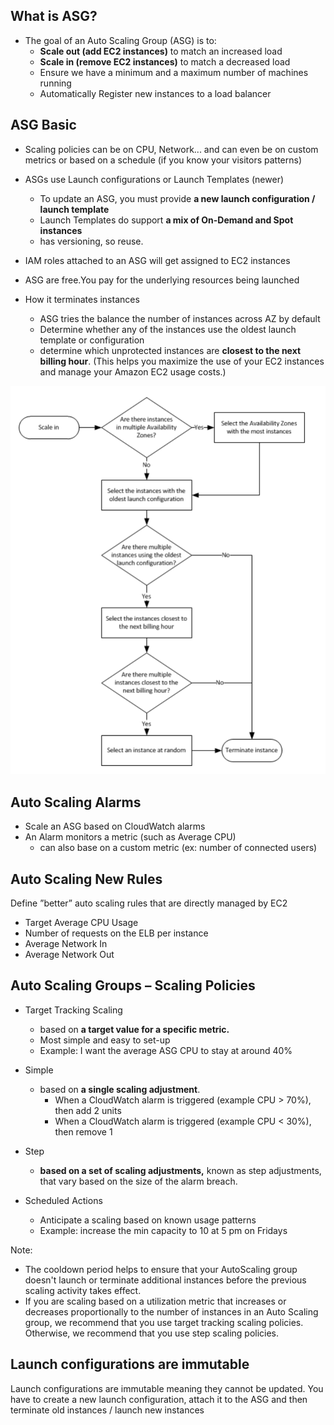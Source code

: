 ## What is ASG?


- The goal of an Auto Scaling Group (ASG) is to:
    - **Scale out (add EC2 instances)** to match an increased load
    - **Scale in (remove EC2 instances)** to match a decreased load
    - Ensure we have a minimum and a maximum number of machines running 
    - Automatically Register new instances to a load balancer

## ASG Basic

- Scaling policies can be on CPU, Network... and can even be on custom metrics or based on a schedule (if you know your visitors patterns)

- ASGs use Launch configurations or Launch Templates (newer)
    - To update an ASG, you must provide **a new launch configuration / launch template**
    - Launch Templates do support **a mix of On-Demand and Spot instances**
    - has versioning, so reuse.

- IAM roles attached to an ASG will get assigned to EC2 instances

- ASG are free.You pay for the underlying resources being launched    

- How it terminates instances
    - ASG tries the balance the number of instances across AZ by default    
    - Determine whether any of the instances use the oldest launch template or configuration
    - determine which unprotected instances are **closest to the next billing hour**. (This helps you maximize the use of your EC2 instances and manage your Amazon EC2 usage costs.)

![Alt text](../images/asg-kill-instances.png)

## Auto Scaling Alarms
- Scale an ASG based on CloudWatch alarms 
- An Alarm monitors a metric (such as Average CPU)
    - can also base on a custom metric (ex: number of connected users)

## Auto Scaling New Rules
Define ”better” auto scaling rules that are directly managed by EC2
- Target Average CPU Usage
- Number of requests on the ELB per instance 
- Average Network In
- Average Network Out   

## Auto Scaling Groups – Scaling Policies

- Target Tracking Scaling
    -  based on **a target value for a specific metric.**
    - Most simple and easy to set-up
    - Example: I want the average ASG CPU to stay at around 40%

- Simple
    - based on **a single scaling adjustment**.
        - When a CloudWatch alarm is triggered (example CPU > 70%), then add 2 units 
        - When a CloudWatch alarm is triggered (example CPU < 30%), then remove 1

- Step
    - **based on a set of scaling adjustments,** known as step adjustments, that vary based on the size of the alarm breach.

- Scheduled Actions
    - Anticipate a scaling based on known usage patterns
    - Example: increase the min capacity to 10 at 5 pm on Fridays
    
Note: 
- The cooldown period helps to ensure that your AutoScaling group doesn't launch or terminate additional instances before the previous scaling activity takes effect.    
- If you are scaling based on a utilization metric that increases or decreases proportionally to the number of instances in an Auto Scaling group, we recommend that you use target tracking scaling policies. Otherwise, we recommend that you use step scaling policies.


## Launch configurations are immutable
Launch configurations are immutable meaning they cannot be updated. You have to create a new launch configuration, attach it to the ASG and then terminate old instances / launch new instances